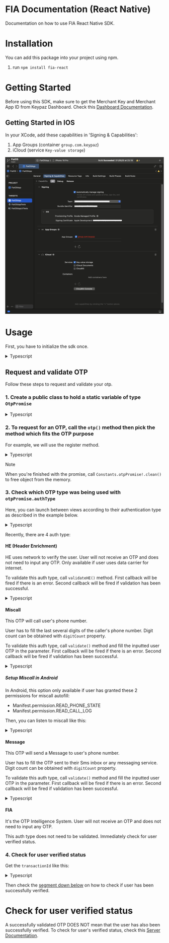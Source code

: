 # FIA Documentation (React Native)

Documentation on how to use FIA React Native SDK.

# Installation

You can add this package into your project using npm.

1. run `npm install fia-react`

# Getting Started

Before using this SDK, make sure to get the Merchant Key and Merchant App ID from Keypaz Dashboard. 
Check this [Dashboard Documentation](README.Dashboard.md#retrieve-your-merchant-key).

## Getting Started in IOS

In your XCode, add these capabilities in 'Signing & Capabilities':
1. App Groups (container `group.com.keypaz`)
2. iCloud (service `Key-value storage`)

![XCode Signing & Capabilities](images/xcode-signing-capabilities.png)

# Usage

First, you have to initialize the sdk once.

<details>
<summary>Typescript</summary>
 
```tsx
import FIA from "fia-react"

FIA.initialize("YOUR_MERCHANT_KEY", "YOUR_MERCHANT_APP_ID")
```

</details>

## Request and validate OTP

Follow these steps to request and validate your otp.

### 1. Create a public class to hold a static variable of type `OtpPromise`

<details>
<summary>Typescript</summary>

```tsx
import { OtpPromise } from "fia-react"

export class Constants {
	static otpPromise?: OtpPromise
}
```

</details>

### 2. To request for an OTP, call the `otp()` method then pick the method which fits the OTP purpose

For example, we will use the register method.

<details>
<summary>Typescript</summary>

```tsx
import FIA from "fia-react"

FIA.otp().register("PHONE_NUMBER", (promise) => {
	if (promise.hasException) {
		let error = promise.exception
		// handle failed OTP request here...
		return
	}

	Constants.otpPromise = promise
})
```
 
</details>

> [!NOTE]
> When you're finished with the promise, call `Constants.otpPromise!.clean()` to free object from the memory.

### 3. Check which OTP type was being used with `otpPromise.authType`

Here, you can launch between views according to their authentication type as described in the example below.

<details>
<summary>Typescript</summary>

```tsx
import { OtpAuthType } from "fia-react"

switch (Constants.otpPromise!.authType) {
  case OtpAuthType.He:
    // Navigate view to HE view...
    break
  case OtpAuthType.Miscall:
    // Navigate view to Miscall view...
    break
  case OtpAuthType.Message:
    // Navigate view to Message view...
    break
  case OtpAuthType.FIA:
    // Navigate view to FIA view...
    break
}
```
 
</details>

Recently, there are 4 auth type:

#### HE (Header Enrichment)

HE uses network to verify the user. User will not receive an OTP and does not need to input any OTP. Only available if user uses data carrier for internet.

To validate this auth type, call `validateHE()` method. 
First callback will be fired if there is an error. 
Second callback will be fired if validation has been successful.

<details>
<summary>Typescript</summary>

```tsx
Constants.otpPromise!.validateHE(
	(err) => {
		// handle error here...
	},
	() => {
		let transactionId = Constants.otpPromise!.transactionId
		// with the transactionId, check for the user verified status here...
	}
)
```
 
</details>

#### Miscall

This OTP will call user's phone number.

User has to fill the last several digits of the caller's phone number. Digit count can be obtained with `digitCount` property.

To validate this auth type, call `validate()` method and fill the inputted user OTP in the parameter.
First callback will be fired if there is an error.
Second callback will be fired if validation has been successful.

<details>
<summary>Typescript</summary>

```tsx
let digitCount = Constants.otpPromise!.digitCount

Constants.otpPromise!.validate(
  "USER_INPUTTED_OTP",
  (err) => {
    // handle error here...
  },
  () => {
    let transactionId = Constants.otpPromise!.transactionId
    // with the transactionId, check for the user verified status here...
  }
)
```
 
</details>

##### Setup Miscall in Android

In Android, this option only available if user has granted these 2 permissions for miscall autofill:
- Manifest.permission.READ_PHONE_STATE
- Manifest.permission.READ_CALL_LOG

Then, you can listen to miscall like this:

<details>
<summary>Typescript</summary>

```tsx
Constants.otpPromise!.listenToMiscall(
  (otp) => {
		// called when miscall is read
		// you could call validate() method here
  },
)
```
</details>

#### Message

This OTP will send a Message to user's phone number.

User has to fill the OTP sent to their Sms inbox or any messaging service. Digit count can be obtained with `digitCount` property.

To validate this auth type, call `validate()` method and fill the inputted user OTP in the parameter.
First callback will be fired if there is an error.
Second callback will be fired if validation has been successful.

<details>
<summary>Typescript</summary>

```tsx
let digitCount = Constants.otpPromise!.digitCount

Constants.otpPromise!.validate(
	"USER_INPUTTED_OTP",
	(err) => {
		// handle error here...
	},
	() => {
		let transactionId = Constants.otpPromise!.transactionId
		// with the transactionId, check for the user verified status here...
	}
)
```
 
</details>

#### FIA

It's the OTP Intelligence System. User will not receive an OTP and does not need to input any OTP.

This auth type does not need to be validated. Immediately check for user verified status.

### 4. Check for user verified status

Get the `transactionId` like this:

<details>
<summary>Typescript</summary>

```tsx
let transactionId = Constants.otpPromise!.transactionId
```
 
</details>

Then check the [segment down below](#check-for-user-verified-status) on how to check if user has been successfully verified.

# Check for user verified status

A successfully validated OTP DOES NOT mean that the user has also been successfully verified. 
To check for user's verified status, check this [Server Documentation](README.Server.md#check-for-user-verified-status).
